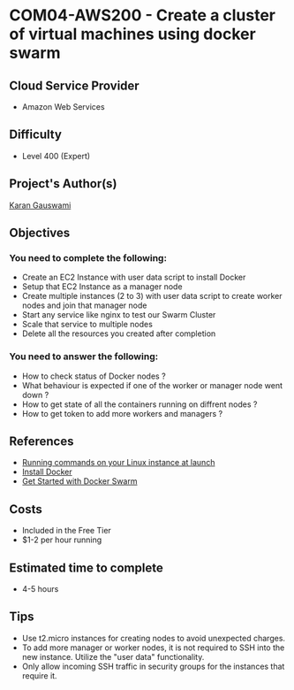 # COM04-AWS200 - Create a cluster of virtual machines using docker swarm

## Cloud Service Provider

- Amazon Web Services

## Difficulty

- Level 400 (Expert)

## Project's Author(s)

[Karan Gauswami](https://github.com/KaranGauswami)

## Objectives

### You need to complete the following:

- Create an EC2 Instance with user data script to install Docker
- Setup that EC2 Instance as a manager node
- Create multiple instances (2 to 3) with user data script to create worker nodes and join that manager node
- Start any service like nginx to test our Swarm Cluster
- Scale that service to multiple nodes
- Delete all the resources you created after completion

### You need to answer the following:

- How to check status of Docker nodes ?
- What behaviour is expected if one of the worker or manager node went down ?
- How to get state of all the containers running on diffrent nodes ?
- How to get token to add more workers and managers ?

## References

- [Running commands on your Linux instance at launch](https://docs.aws.amazon.com/AWSEC2/latest/UserGuide/user-data.html)
- [Install Docker](https://docs.docker.com/engine/install/ubuntu/)
- [Get Started with Docker Swarm](https://docs.docker.com/engine/swarm/swarm-tutorial)

## Costs

- Included in the Free Tier
- \$1-2 per hour running

## Estimated time to complete

- 4-5 hours

## Tips

- Use t2.micro instances for creating nodes to avoid unexpected charges.
- To add more manager or worker nodes, it is not required to SSH into the new instance. Utilize the "user data" functionality.
- Only allow incoming SSH traffic in security groups for the instances that require it.
